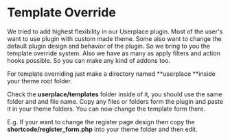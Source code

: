 # Template Override

We tried to add highest flexibility in our Userplace plugin. Most of the user's want to use plugin with custom made theme. Some also want to change the default plugin design and behavior of the plugin. So we bring to you the template override system. Also we have as many as apply filters and action hooks  possible. So you can make any kind of addons too.

For template overriding just make a directory named **userplace **inside your theme root folder.

Check the **userplace/templates** folder inside of it, you should use the same folder and and file name. Copy any files or folders form the plugin and paste it in your theme folders. You can now change the template form there.

E.g. If your want to change the register page design then copy the **shortcode/register\_form.php** into your theme folder and then edit.

